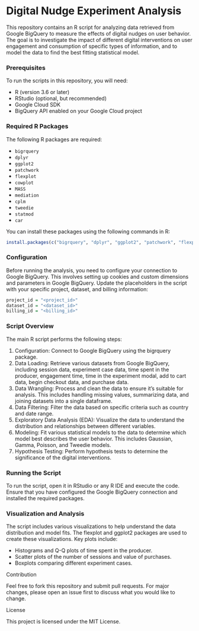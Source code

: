 # Digital Nudge Experiment Analysis

This repository contains an R script for analyzing data retrieved from Google BigQuery to measure the effects of digital nudges on user behavior. The goal is to investigate the impact of different digital interventions on user engagement and consumption of specific types of information, and to model the data to find the best fitting statistical model.

### Prerequisites

To run the scripts in this repository, you will need:

- R (version 3.6 or later)
- RStudio (optional, but recommended)
- Google Cloud SDK
- BigQuery API enabled on your Google Cloud project

### Required R Packages

The following R packages are required:

- `bigrquery`
- `dplyr`
- `ggplot2`
- `patchwork`
- `flexplot`
- `cowplot`
- `MASS`
- `mediation`
- `cplm`
- `tweedie`
- `statmod`
- `car`

You can install these packages using the following commands in R:

```r
install.packages(c("bigrquery", "dplyr", "ggplot2", "patchwork", "flexplot", "cowplot", "MASS", "mediation", "cplm", "tweedie", "statmod", "car"))
```

### Configuration

Before running the analysis, you need to configure your connection to Google BigQuery. This involves setting up cookies and custom dimensions and parameters in Google BigQuery. Update the placeholders in the script with your specific project, dataset, and billing information:
```r
project_id = "<project_id>"
dataset_id = "<dataset_id>"
billing_id = "<billing_id>"
```

### Script Overview

The main R script performs the following steps:

1.	Configuration: Connect to Google BigQuery using the bigrquery package.
2.	Data Loading: Retrieve various datasets from Google BigQuery, including session data, experiment case data, time spent in the producer, engagement time, time in the experiment modal, add to cart data, begin checkout data, and purchase data.
3.	Data Wrangling: Process and clean the data to ensure it’s suitable for analysis. This includes handling missing values, summarizing data, and joining datasets into a single dataframe.
4.	Data Filtering: Filter the data based on specific criteria such as country and date range.
5.	Exploratory Data Analysis (EDA): Visualize the data to understand the distribution and relationships between different variables.
6.	Modeling: Fit various statistical models to the data to determine which model best describes the user behavior. This includes Gaussian, Gamma, Poisson, and Tweedie models.
7.	Hypothesis Testing: Perform hypothesis tests to determine the significance of the digital interventions.

### Running the Script

To run the script, open it in RStudio or any R IDE and execute the code. Ensure that you have configured the Google BigQuery connection and installed the required packages.

### Visualization and Analysis

The script includes various visualizations to help understand the data distribution and model fits. The flexplot and ggplot2 packages are used to create these visualizations. Key plots include:

* Histograms and Q-Q plots of time spent in the producer.
* Scatter plots of the number of sessions and value of purchases.
* Boxplots comparing different experiment cases.

Contribution

Feel free to fork this repository and submit pull requests. For major changes, please open an issue first to discuss what you would like to change.

License

This project is licensed under the MIT License.
